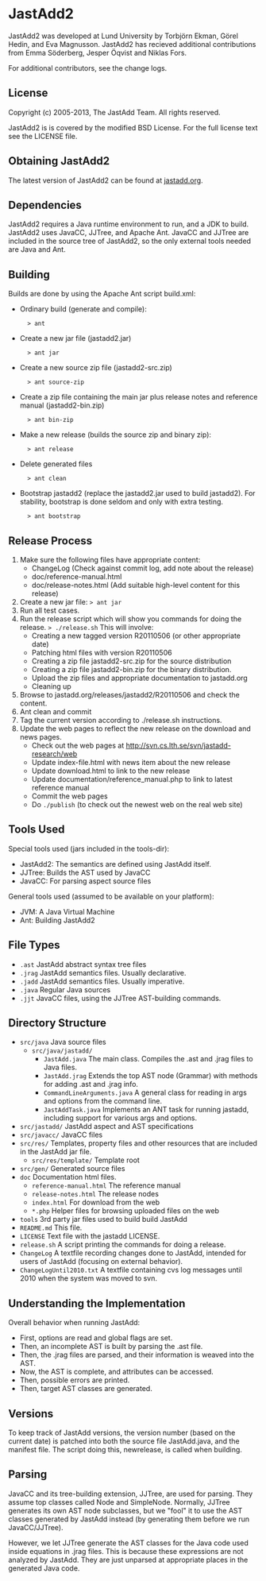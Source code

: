 JastAdd2
========

JastAdd2 was developed at Lund University by Torbj&ouml;rn Ekman, G&ouml;rel
Hedin, and Eva Magnusson. JastAdd2 has recieved additional contributions from
Emma S&ouml;derberg, Jesper &Ouml;qvist and Niklas Fors.

For additional contributors, see the change logs.

License
-------

Copyright (c) 2005-2013, The JastAdd Team. All rights reserved.

JastAdd2 is  is covered by the modified BSD License. For the full license text
see the LICENSE file.

Obtaining JastAdd2
------------------

The latest version of JastAdd2 can be found at [jastadd.org](http://jastadd.org).

Dependencies
------------

JastAdd2 requires a Java runtime environment to run, and a JDK to build.
JastAdd2 uses JavaCC, JJTree, and Apache Ant. JavaCC and JJTree are included in
the source tree of JastAdd2, so the only external tools needed are Java
and Ant.

Building
--------

Builds are done by using the Apache Ant script build.xml:

* Ordinary build (generate and compile):

        > ant

* Create a new jar file (jastadd2.jar)

        > ant jar

* Create a new source zip file (jastadd2-src.zip)

        > ant source-zip

* Create a zip file containing the main jar plus release notes and reference
  manual (jastadd2-bin.zip)

        > ant bin-zip

* Make a new release (builds the source zip and binary zip):

        > ant release

* Delete generated files

        > ant clean

* Bootstrap jastadd2 (replace the jastadd2.jar used to build jastadd2).
  For stability, bootstrap is done seldom and only with extra testing.

        > ant bootstrap

Release Process
---------------

  1. Make sure the following files have appropriate content:
     - ChangeLog (Check against commit log, add note about the release)
     - doc/reference-manual.html
     - doc/release-notes.html (Add suitable high-level content for this release)
  2. Create a new jar file:
      `> ant jar`
  3. Run all test cases.
  4. Run the release script which will show you commands for doing the release.
     `> ./release.sh`
     This will involve:
     - Creating a new tagged version R20110506 (or other appropriate date)
     - Patching html files with version R20110506
     - Creating a zip file jastadd2-src.zip for the source distribution
     - Creating a zip file jastadd2-bin.zip for the binary distribution.
     - Upload the zip files and appropriate documentation to jastadd.org
     - Cleaning up
  5. Browse to jastadd.org/releases/jastadd2/R20110506 and check the content.
  6. Ant clean and commit
  7. Tag the current version according to ./release.sh instructions.
  8. Update the web pages to reflect the new release on the download and news pages.
     - Check out the web pages at http://svn.cs.lth.se/svn/jastadd-research/web
     - Update index-file.html with news item about the new release
     - Update download.html to link to the new release
     - Update documentation/reference_manual.php to link to latest reference manual
     - Commit the web pages
     - Do `./publish` (to check out the newest web on the real web site)

Tools Used
----------

Special tools used (jars included in the tools-dir):

* JastAdd2: The semantics are defined using JastAdd itself.
* JJTree:   Builds the AST used by JavaCC
* JavaCC:   For parsing aspect source files

General tools used (assumed to be available on your platform):

* JVM:      A Java Virtual Machine
* Ant:      Building JastAdd2

File Types
----------

* `.ast`      JastAdd abstract syntax tree files
* `.jrag`     JastAdd semantics files. Usually declarative.
* `.jadd`     JastAdd semantics files. Usually imperative.
* `.java`     Regular Java sources
* `.jjt`      JavaCC files, using the JJTree AST-building commands.

Directory Structure
-------------------

* `src/java` Java source files
    - `src/java/jastadd/`
        - `JastAdd.java` The main class. Compiles the .ast and .jrag files to
        Java files.
        - `JastAdd.jrag` Extends the top AST node (Grammar) with methods for
        adding .ast and .jrag info.
        - `CommandLineArguments.java` A general class for reading in args and
        options from the command line.
        - `JastAddTask.java` Implements an ANT task for running jastadd,
        including support for various args and options.
* `src/jastadd/` JastAdd aspect and AST specifications
* `src/javacc/` JavaCC files
* `src/res/` Templates, property files and other resources that are included
    in the JastAdd jar file.
    - `src/res/template/` Template root
* `src/gen/` Generated source files
* `doc` Documentation html files.
    - `reference-manual.html` The reference manual
    - `release-notes.html` The release nodes
    - `index.html` For download from the web
    - `*.php` Helper files for browsing uploaded files on the web
* `tools` 3rd party jar files used to build build JastAdd
* `README.md` This file.
* `LICENSE` Text file with the jastadd LICENSE.
* `release.sh` A script printing the commands for doing a release.
* `ChangeLog` A textfile recording changes done to JastAdd, intended for
    users of JastAdd (focusing on external behavior).
* `ChangeLogUntil2010.txt`
    A textfile containing cvs log messages until 2010 when the
    system was moved to svn.

Understanding the Implementation
--------------------------------

Overall behavior when running JastAdd:

* First, options are read and global flags are set.
* Then, an incomplete AST is built by parsing the .ast file.
* Then, the .jrag files are parsed, and their information is weaved into the AST.
* Now, the AST is complete, and attributes can be accessed.
* Then, possible errors are printed.
* Then, target AST classes are generated.

Versions
--------

To keep track of JastAdd versions, the version number (based on the current
date) is patched into both the source file JastAdd.java, and the manifest file.
The script doing this, newrelease, is called when building.

Parsing
-------

JavaCC and its tree-building extension, JJTree, are used for parsing. They
assume top classes called Node and SimpleNode. Normally, JJTree generates its
own AST node subclasses, but we "fool" it to use the AST classes generated by
JastAdd instead (by generating them before we run JavaCC/JJTree).

However, we let JJTree generate the AST classes for the Java code used inside
equations in .jrag files. This is because these expressions are not analyzed by
JastAdd. They are just unparsed at appropriate places in the generated Java
code.

